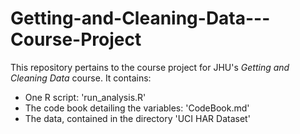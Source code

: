 Getting-and-Cleaning-Data---Course-Project
==========================================

This repository pertains to the course project for JHU's *Getting and Cleaning Data* course. It contains:

* One R script: 'run_analysis.R'
* The code book detailing the variables: 'CodeBook.md'
* The data, contained in the directory 'UCI HAR Dataset'

 
